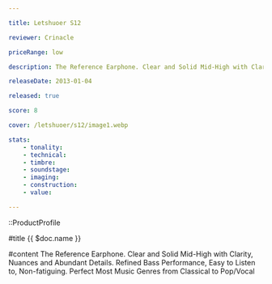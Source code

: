 ```yaml
---

title: Letshuoer S12

reviewer: Crinacle

priceRange: low

description: The Reference Earphone. Clear and Solid Mid-High with Clarity, Nuances and Abundant Details. Refined Bass Performance, Easy to Listen to, Non-fatiguing. Perfect Most Music Genres from Classical to Pop/Vocal

releaseDate: 2013-01-04

released: true

score: 8

cover: /letshuoer/s12/image1.webp

stats:
    - tonality: 
    - technical: 
    - timbre: 
    - soundstage: 
    - imaging: 
    - construction: 
    - value: 

---
```


::ProductProfile

#title
{{ $doc.name }}

#content
The Reference Earphone. Clear and Solid Mid-High with Clarity, Nuances and Abundant Details. Refined Bass Performance, Easy to Listen to, Non-fatiguing. Perfect Most Music Genres from Classical to Pop/Vocal

##